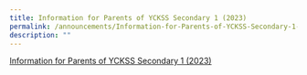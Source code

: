 ```yaml
---
title: Information for Parents of YCKSS Secondary 1 (2023)
permalink: /announcements/Information-for-Parents-of-YCKSS-Secondary-1-2023/
description: ""
---
```

[Information for Parents of YCKSS Secondary 1 (2023)](/our-family/Students/Information-for-Parents-of-YCKSS-Secondary-1-2023/)
